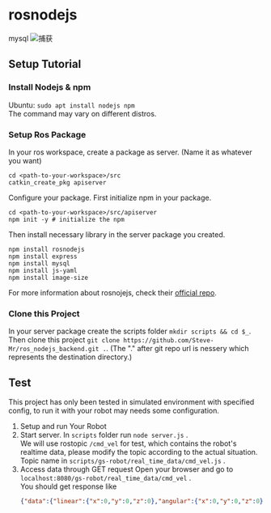 # rosnodejs
mysql
![捕获](https://user-images.githubusercontent.com/59528140/179405791-7383b66c-6bea-4238-87d4-be2485ecc8bb.PNG)


## Setup Tutorial

### Install Nodejs & npm

Ubuntu: ```sudo apt install nodejs npm```  
The command may vary on different distros.

### Setup Ros Package

In your ros workspace, create a package as server. (Name it as whatever you want)
```shell
cd <path-to-your-workspace>/src
catkin_create_pkg apiserver
```
Configure your package.
First initialize npm in your package.
```shell
cd <path-to-your-workspace>/src/apiserver
npm init -y # initialize the npm
```
Then install necessary library in the server package you created.
```shell
npm install rosnodejs
npm install express
npm install mysql
npm install js-yaml
npm install image-size
```
For more information about rosnojejs, check their [official repo](https://github.com/RethinkRobotics-opensource/rosnodejs).

### Clone this Project

In your server package create the scripts folder ```mkdir scripts && cd $_```.  
Then clone this project ```git clone https://github.com/Steve-Mr/ros_nodejs_backend.git .```.
(The "." after git repo url is nessery which represents the destination directory.)

## Test
This project has only been tested in simulated environment with specified config, to run it with your robot may needs some configuration.  

1. Setup and run Your Robot
2. Start server.
In ```scripts``` folder run ```node server.js``` .  
We will use rostopic ```/cmd_vel``` for test, which contains the robot's realtime data, please modify the topic according to the actual situation.
Topic name in ```scripts/gs-robot/real_time_data/cmd_vel.js``` .  
3. Access data through GET request
Open your browser and go to ```localhost:8080/gs-robot/real_time_data/cmd_vel``` .  
You should get response like 
    ```json
    {"data":{"linear":{"x":0,"y":0,"z":0},"angular":{"x":0,"y":0,"z":0}},"errorCode":"","msg":"successed","successed":true}
    ```